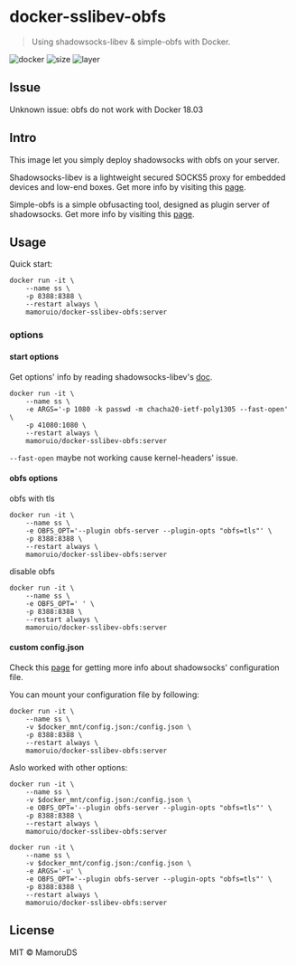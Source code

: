 # docker-sslibev-obfs
> Using shadowsocks-libev & simple-obfs with Docker.

![docker](https://img.shields.io/docker/pulls/mamoruio/docker-sslibev-obfs.svg?style=flat-square) ![size](https://img.shields.io/microbadger/image-size/mamoruio/docker-sslibev-obfs/19528k1-server.svg?style=flat-square) ![layer](https://img.shields.io/microbadger/layers/mamoruio/docker-sslibev-obfs/19528k1-server.svg?style=flat-square)

## Issue
Unknown issue: obfs do not work with Docker 18.03

## Intro
This image let you simply deploy shadowsocks with obfs on your server.  

Shadowsocks-libev is a lightweight secured SOCKS5 proxy for embedded devices and low-end boxes. Get more info by visiting this [page](https://github.com/shadowsocks/shadowsocks-libev).  

Simple-obfs is a simple obfusacting tool, designed as plugin server of shadowsocks. Get more info by visiting this [page](https://github.com/shadowsocks/simple-obfs).
## Usage
Quick start:
```shell
docker run -it \
    --name ss \
    -p 8388:8388 \
    --restart always \
    mamoruio/docker-sslibev-obfs:server
```
### options
#### start options
Get options' info by reading shadowsocks-libev's [doc](https://github.com/shadowsocks/shadowsocks-libev/blob/master/doc/ss-server.asciidoc).
```shell
docker run -it \
    --name ss \
    -e ARGS='-p 1080 -k passwd -m chacha20-ietf-poly1305 --fast-open' \
    -p 41080:1080 \
    --restart always \
    mamoruio/docker-sslibev-obfs:server
```
`--fast-open` maybe not working cause kernel-headers' issue.
#### obfs options
obfs with tls
```shell
docker run -it \
    --name ss \
    -e OBFS_OPT='--plugin obfs-server --plugin-opts "obfs=tls"' \
    -p 8388:8388 \
    --restart always \
    mamoruio/docker-sslibev-obfs:server
```
disable obfs  
```shell
docker run -it \
    --name ss \
    -e OBFS_OPT=' ' \
    -p 8388:8388 \
    --restart always \
    mamoruio/docker-sslibev-obfs:server
```
#### custom config.json
Check this [page](https://github.com/shadowsocks/shadowsocks/wiki/Configuration-via-Config-File) for getting more info about shadowsocks' configuration file.  

You can mount your configuration file by following:  
```shell
docker run -it \
    --name ss \
    -v $docker_mnt/config.json:/config.json \
    -p 8388:8388 \
    --restart always \
    mamoruio/docker-sslibev-obfs:server
```
Aslo worked with other options:  
```shell
docker run -it \
    --name ss \
    -v $docker_mnt/config.json:/config.json \
    -e OBFS_OPT='--plugin obfs-server --plugin-opts "obfs=tls"' \
    -p 8388:8388 \
    --restart always \
    mamoruio/docker-sslibev-obfs:server
```
```shell
docker run -it \
    --name ss \
    -v $docker_mnt/config.json:/config.json \
    -e ARGS='-u' \
    -e OBFS_OPT='--plugin obfs-server --plugin-opts "obfs=tls"' \
    -p 8388:8388 \
    --restart always \
    mamoruio/docker-sslibev-obfs:server
```
## License
MIT © MamoruDS